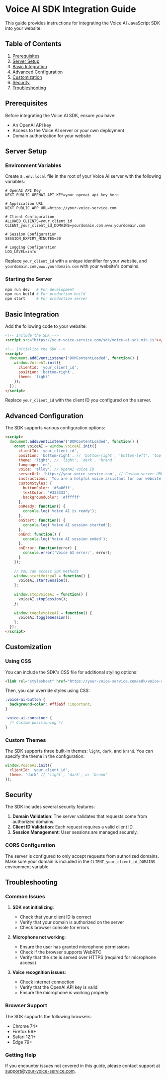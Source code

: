 # Voice AI SDK Integration Guide

This guide provides instructions for integrating the Voice AI JavaScript SDK into your website.

## Table of Contents

1. [Prerequisites](#prerequisites)
2. [Server Setup](#server-setup)
3. [Basic Integration](#basic-integration)
4. [Advanced Configuration](#advanced-configuration)
5. [Customization](#customization)
6. [Security](#security)
7. [Troubleshooting](#troubleshooting)

## Prerequisites

Before integrating the Voice AI SDK, ensure you have:

- An OpenAI API key
- Access to the Voice AI server or your own deployment
- Domain authorization for your website

## Server Setup

### Environment Variables

Create a `.env.local` file in the root of your Voice AI server with the following variables:

```
# OpenAI API Key
NEXT_PUBLIC_OPENAI_API_KEY=your_openai_api_key_here

# Application URL
NEXT_PUBLIC_APP_URL=https://your-voice-service.com

# Client Configuration
ALLOWED_CLIENTS=your_client_id
CLIENT_your_client_id_DOMAINS=yourdomain.com,www.yourdomain.com

# Session Configuration
SESSION_EXPIRY_MINUTES=30

# Logging Configuration
LOG_LEVEL=info
```

Replace `your_client_id` with a unique identifier for your website, and `yourdomain.com,www.yourdomain.com` with your website's domains.

### Starting the Server

```bash
npm run dev   # For development
npm run build # For production build
npm start     # For production server
```

## Basic Integration

Add the following code to your website:

```html
<!-- Include the SDK -->
<script src="https://your-voice-service.com/sdk/voice-ai-sdk.min.js"></script>

<!-- Initialize the SDK -->
<script>
  document.addEventListener('DOMContentLoaded', function() {
    window.VoiceAI.init({
      clientId: 'your_client_id',
      position: 'bottom-right',
      theme: 'light'
    });
  });
</script>
```

Replace `your_client_id` with the client ID you configured on the server.

## Advanced Configuration

The SDK supports various configuration options:

```html
<script>
  document.addEventListener('DOMContentLoaded', function() {
    const voiceAI = window.VoiceAI.init({
      clientId: 'your_client_id',
      position: 'bottom-right', // 'bottom-right', 'bottom-left', 'top-right', 'top-left'
      theme: 'light', // 'light', 'dark', 'brand'
      language: 'en',
      voice: 'alloy', // OpenAI voice ID
      serverUrl: 'https://your-voice-service.com', // Custom server URL
      instructions: 'You are a helpful voice assistant for our website.', // Custom instructions for the AI
      customStyles: {
        buttonColor: '#3a86ff',
        textColor: '#333333',
        backgroundColor: '#ffffff'
      },
      onReady: function() {
        console.log('Voice AI is ready');
      },
      onStart: function() {
        console.log('Voice AI session started');
      },
      onEnd: function() {
        console.log('Voice AI session ended');
      },
      onError: function(error) {
        console.error('Voice AI error:', error);
      }
    });
    
    // You can access SDK methods
    window.startVoiceAI = function() {
      voiceAI.startSession();
    };
    
    window.stopVoiceAI = function() {
      voiceAI.stopSession();
    };
    
    window.toggleVoiceAI = function() {
      voiceAI.toggleSession();
    };
  });
</script>
```

## Customization

### Using CSS

You can include the SDK's CSS file for additional styling options:

```html
<link rel="stylesheet" href="https://your-voice-service.com/sdk/voice-ai-styles.css">
```

Then, you can override styles using CSS:

```css
.voice-ai-button {
  background-color: #ff5a5f !important;
}

.voice-ai-container {
  /* Custom positioning */
}
```

### Custom Themes

The SDK supports three built-in themes: `light`, `dark`, and `brand`. You can specify the theme in the configuration:

```js
window.VoiceAI.init({
  clientId: 'your_client_id',
  theme: 'dark' // 'light', 'dark', or 'brand'
});
```

## Security

The SDK includes several security features:

1. **Domain Validation**: The server validates that requests come from authorized domains.
2. **Client ID Validation**: Each request requires a valid client ID.
3. **Session Management**: User sessions are managed securely.

### CORS Configuration

The server is configured to only accept requests from authorized domains. Make sure your domain is included in the `CLIENT_your_client_id_DOMAINS` environment variable.

## Troubleshooting

### Common Issues

1. **SDK not initializing**:
   - Check that your client ID is correct
   - Verify that your domain is authorized on the server
   - Check browser console for errors

2. **Microphone not working**:
   - Ensure the user has granted microphone permissions
   - Check if the browser supports WebRTC
   - Verify that the site is served over HTTPS (required for microphone access)

3. **Voice recognition issues**:
   - Check internet connection
   - Verify that the OpenAI API key is valid
   - Ensure the microphone is working properly

### Browser Support

The SDK supports the following browsers:

- Chrome 74+
- Firefox 66+
- Safari 12.1+
- Edge 79+

### Getting Help

If you encounter issues not covered in this guide, please contact support at support@your-voice-service.com. 